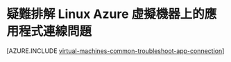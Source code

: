 <properties
    pageTitle="疑難排解 Linux VM 應用程式存取 |Microsoft Azure"
    description="使用這些詳細的疑難排解步驟來找出在中連線到 Linux Azure 虛擬機器上執行應用程式的問題。"
    services="virtual-machines-linux"
    documentationCenter=""
    authors="iainfoulds"
    manager="timlt"
    editor=""
    tags="top-support-issue,azure-service-management,azure-resource-manager"
    keywords="啟動應用程式，程式不會開啟，也不能接聽連接埠封鎖，無法啟動程式，請接聽封鎖的連接埠"/>

<tags
    ms.service="virtual-machines-linux"
    ms.workload="infrastructure-services"
    ms.tgt_pltfrm="vm-linux"
    ms.devlang="na"
    ms.topic="support-article"
    ms.date="09/27/2016"
    ms.author="iainfou"/>

# <a name="troubleshoot-application-connectivity-issues-on-a-linux-azure-virtual-machine"></a>疑難排解 Linux Azure 虛擬機器上的應用程式連線問題

[AZURE.INCLUDE [virtual-machines-common-troubleshoot-app-connection](../../includes/virtual-machines-common-troubleshoot-app-connection.md)]
